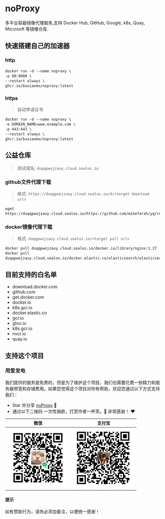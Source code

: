 # noProxy

多平台容器镜像代理服务,支持 Docker Hub, GitHub, Google, k8s, Quay, Microsoft 等镜像仓库.

## 快速搭建自己的加速器

### http

```shell
docker run -d --name noproxy \
-p 80:8080 \
--restart always \
ghcr.io/buxiaomo/noproxy:latest
```

### https

> 自动申请证书

```
docker run -d --name noproxy \
-e DOMAIN_NAME=www.example.com \
-p 443:443 \
--restart always \
ghcr.io/buxiaomo/noproxy:latest
```
## 公益仓库

> 测试域名: `duqqpwojzauy.cloud.sealos.io`

### github文件代理下载

> 格式: `https://duqqpwojzauy.cloud.sealos.io/d/<target download url>`

```shell
wget https://duqqpwojzauy.cloud.sealos.io/https://github.com/mikefarah/yq/releases/download/v4.45.1/yq_linux_amd64
```

### docker镜像代理下载

> 格式: `duqqpwojzauy.cloud.sealos.io/<target pull url>`

```shell
docker pull duqqpwojzauy.cloud.sealos.io/docker.io/library/nginx:1.27
docker pull duqqpwojzauy.cloud.sealos.io/docker.elastic.co/elasticsearch/elasticsearch:7.17.9
```

## 目前支持的白名单

- download.docker.com
- github.com
- get.docker.com
- docker.io
- k8s.gcr.io
- docker.elastic.co
- gcr.io
- ghcr.io
- k8s.gcr.io
- nvcr.io
- quay.io

## 支持这个项目
### 用爱发电

我们提供的服务是免费的，但是为了维护这个项目，我们也需要花费一些精力和服务器带宽和存储费用。如果您觉得这个项目对你有帮助，欢迎您通过以下方式支持我们：

* Star 并分享 [noProxy](https://github.com/buxiaomo/noProxy.git) 🚀
* 通过以下二维码 一次性捐款，打赏作者一杯茶。🍵 非常感谢！ ❤️

| 微信 | 支付宝 |
|:--------:|:-------:|
| <img src="images/wxpay.png" width="200" /> | <img src="images/alipay.png" width="200" /> |

#### 提示

如有赞助行为，请务必添加备注，以便统一感谢！